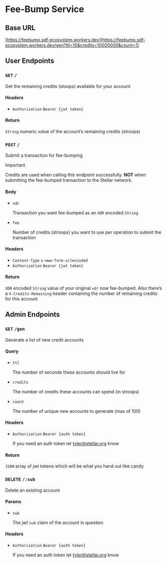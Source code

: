 # Fee-Bump Service

## Base URL

[https://feebump.sdf-ecosystem.workers.dev](https://feebump.sdf-ecosystem.workers.dev/gen?ttl=10&credits=10000000&count=1)

## User Endpoints

### `GET` `/`

Get the remaining credits (stoops) available for your account

#### Headers

- `Authorization` `Bearer {jwt token}`

#### Return

`String` numeric value of the account’s remaining credits (stroops)

### `POST` `/`

Submit a transaction for fee-bumping

> [!IMPORTANT]  
> Credits are used when calling *this* endpoint successfully. **NOT** when submitting the fee-bumped transaction to the Stellar network.

#### Body

- `xdr`
    
    Transaction you want fee-bumped as an `XDR` encoded `String`
    
- `fee`
    
    Number of credits (stroops) you want to use per operation to submit the transaction
    

#### Headers

- `Content-Type` `x-www-form-urlencoded`
- `Authorization` `Bearer {jwt token}`

#### Return

`XDR` encoded `String` value of your original `xdr` now fee-bumped. Also there’s a `X-Credits-Remaining` header containing the number of remaining credits for this account

## Admin Endpoints

### `GET` `/gen`

Generate a list of new credit accounts

#### Query

- `ttl`
    
    The number of seconds these accounts should live for
    
- `credits`
    
    The number of credits these accounts can spend (in stroops)
    
- `count`
    
    The number of unique new accounts to generate (max of 100)
    

#### Headers

- `Authorization` `Bearer {auth token}`
    
    If you need an auth token let [tyler@stellar.org](mailto:tyler@stellar.org) know
    

#### Return

`JSON` array of jwt tokens which will be what you hand out like candy

### `DELETE` `/:sub`

Delete an existing account

#### Params

- `sub`
    
    The jwt `sub` claim of the account in question
    

#### Headers

- `Authorization` `Bearer {auth token}`
    
    If you need an auth token let [tyler@stellar.org](mailto:tyler@stellar.org) know

